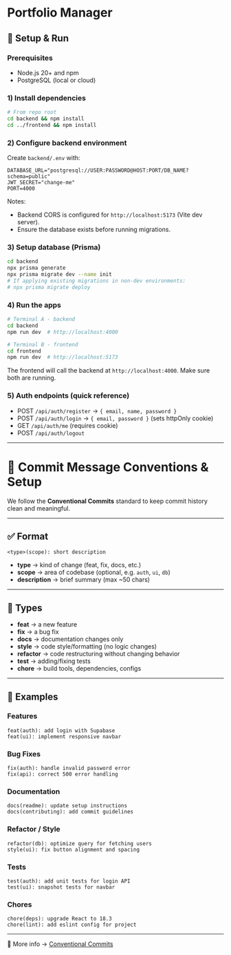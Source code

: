 # Portfolio Manager

## 🚀 Setup & Run

### Prerequisites
- Node.js 20+ and npm
- PostgreSQL (local or cloud)

### 1) Install dependencies
```bash
# From repo root
cd backend && npm install
cd ../frontend && npm install
```

### 2) Configure backend environment
Create `backend/.env` with:
```env
DATABASE_URL="postgresql://USER:PASSWORD@HOST:PORT/DB_NAME?schema=public"
JWT_SECRET="change-me"
PORT=4000
```

Notes:
- Backend CORS is configured for `http://localhost:5173` (Vite dev server).
- Ensure the database exists before running migrations.

### 3) Setup database (Prisma)
```bash
cd backend
npx prisma generate
npx prisma migrate dev --name init
# If applying existing migrations in non-dev environments:
# npx prisma migrate deploy
```

### 4) Run the apps
```bash
# Terminal A - backend
cd backend
npm run dev  # http://localhost:4000

# Terminal B - frontend
cd frontend
npm run dev  # http://localhost:5173
```

The frontend will call the backend at `http://localhost:4000`. Make sure both are running.

### 5) Auth endpoints (quick reference)
- POST `/api/auth/register` → `{ email, name, password }`
- POST `/api/auth/login` → `{ email, password }` (sets httpOnly cookie)
- GET `/api/auth/me` (requires cookie)
- POST `/api/auth/logout`

---

# 📌 Commit Message Conventions & Setup

We follow the **Conventional Commits** standard to keep commit history clean and meaningful.

---

## ✅ Format
```
<type>(scope): short description
```
- **type** → kind of change (feat, fix, docs, etc.)
- **scope** → area of codebase (optional, e.g. `auth`, `ui`, `db`)
- **description** → brief summary (max ~50 chars)

---

## 🔑 Types
- **feat** → a new feature  
- **fix** → a bug fix  
- **docs** → documentation changes only  
- **style** → code style/formatting (no logic changes)  
- **refactor** → code restructuring without changing behavior  
- **test** → adding/fixing tests  
- **chore** → build tools, dependencies, configs  

---

## 📝 Examples

### Features
```
feat(auth): add login with Supabase
feat(ui): implement responsive navbar
```

### Bug Fixes
```
fix(auth): handle invalid password error
fix(api): correct 500 error handling
```

### Documentation
```
docs(readme): update setup instructions
docs(contributing): add commit guidelines
```

### Refactor / Style
```
refactor(db): optimize query for fetching users
style(ui): fix button alignment and spacing
```

### Tests
```
test(auth): add unit tests for login API
test(ui): snapshot tests for navbar
```

### Chores
```
chore(deps): upgrade React to 18.3
chore(lint): add eslint config for project
```

---

📖 More info → [Conventional Commits](https://www.conventionalcommits.org)
